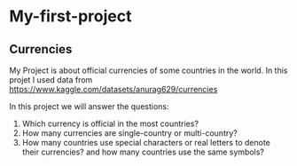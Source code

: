 # My-first-project

## Currencies 

My Project is about official currencies of some countries in the world.
In this projet I used data from https://www.kaggle.com/datasets/anurag629/currencies 


In this project we will answer the questions:
  1. Which currency is official in the most countries?
  2. How many currencies are single-country or multi-country?
  3. How many countries use special characters or real letters to denote their currencies? and how many countries use the same symbols?
